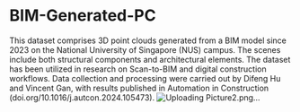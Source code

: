 # BIM-Generated-PC
This dataset comprises 3D point clouds generated from a BIM model since 2023 on the National University of Singapore (NUS) campus. The scenes include both structural components and architectural elements. The dataset has been utilized in research on Scan-to-BIM and digital construction workflows. Data collection and processing were carried out by Difeng Hu and Vincent Gan, with results published in Automation in Construction (doi.org/10.1016/j.autcon.2024.105473).
![Uploading Picture2.png…]()
